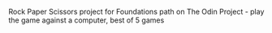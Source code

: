 Rock Paper Scissors project for Foundations path on The Odin Project - play the game against a computer, best of 5 games